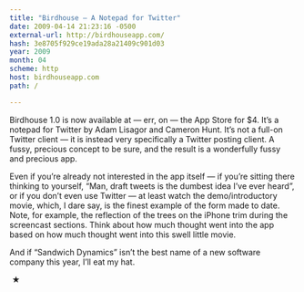 ```yaml
---
title: "Birdhouse — A Notepad for Twitter"
date: 2009-04-14 21:23:16 -0500
external-url: http://birdhouseapp.com/
hash: 3e8705f929ce19ada28a21409c901d03
year: 2009
month: 04
scheme: http
host: birdhouseapp.com
path: /

---
```


Birdhouse 1.0 is now available at — err, on — the App Store for $4. It’s a notepad for Twitter by Adam Lisagor and Cameron Hunt. It’s not a full-on Twitter client — it is instead very specifically a Twitter posting client. A fussy, precious concept to be sure, and the result is a wonderfully fussy and precious app.


Even if you’re already not interested in the app itself — if you’re sitting there thinking to yourself, “Man, draft tweets is the dumbest idea I’ve ever heard”, or if you don’t even use Twitter — at least watch the demo/introductory movie, which, I dare say, is the finest example of the form made to date. Note, for example, the reflection of the trees on the iPhone trim during the screencast sections. Think about how much thought went into the app based on how much thought went into this swell little movie.


And if “Sandwich Dynamics” isn’t the best name of a new software company this year, I’ll eat my hat.



 ★ 

